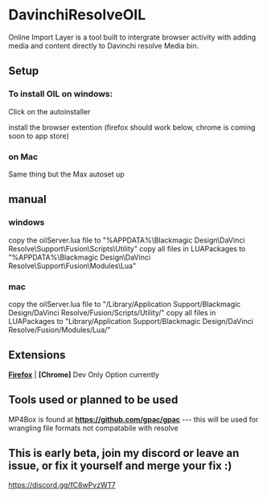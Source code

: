# DavinchiResolveOIL
Online Import Layer is a tool built to intergrate browser activity with adding media and content directly to Davinchi resolve Media bin.

## Setup

### To install OIL on windows:
Click on the autoinstaller 

install the browser extention (firefox should work below, chrome is coming soon to app store)

### on Mac
Same thing but the Max autoset up


## manual 
### windows
copy the oilServer.lua file to "%APPDATA%\Blackmagic Design\DaVinci Resolve\Support\Fusion\Scripts\Utility\"
copy all files in LUAPackages to "%APPDATA%\Blackmagic Design\DaVinci Resolve\Support\Fusion\Modules\Lua\"

### mac
copy the oilServer.lua file to "/Library/Application Support/Blackmagic Design/DaVinci Resolve/Fusion/Scripts/Utility/"
copy all files in LUAPackages to "Library/Application Support/Blackmagic Design/DaVinci Resolve/Fusion/Modules/Lua/"


## Extensions

**[Firefox](https://addons.mozilla.org/en-US/firefox/addon/davinchi-oil/)** | **[Chrome]** Dev Only Option currently



## Tools used or planned to be used
MP4Box is found at **https://github.com/gpac/gpac**  --- this will be used for wrangling file formats not compatabile with resolve

## This is early beta, join my discord or leave an issue, or fix it yourself and merge your fix :)
https://discord.gg/fC8wPvzWT7
